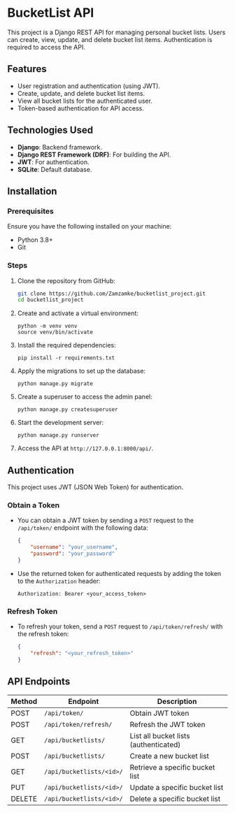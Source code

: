 # BucketList API

This project is a Django REST API for managing personal bucket lists. Users can create, view, update, and delete bucket list items. Authentication is required to access the API.

## Features

- User registration and authentication (using JWT).
- Create, update, and delete bucket list items.
- View all bucket lists for the authenticated user.
- Token-based authentication for API access.
  
## Technologies Used

- **Django**: Backend framework.
- **Django REST Framework (DRF)**: For building the API.
- **JWT**: For authentication.
- **SQLite**: Default database.
  
## Installation

### Prerequisites

Ensure you have the following installed on your machine:

- Python 3.8+
- Git

### Steps

1. Clone the repository from GitHub:
    ```bash
    git clone https://github.com/Zamzamke/bucketlist_project.git
    cd bucketlist_project
    ```

2. Create and activate a virtual environment:
    ```
    python -m venv venv
    source venv/bin/activate  
    ```

3. Install the required dependencies:
    ```
    pip install -r requirements.txt
    ```

4. Apply the migrations to set up the database:
    ```
    python manage.py migrate
    ```

5. Create a superuser to access the admin panel:
    ```
    python manage.py createsuperuser
    ```

6. Start the development server:
    ```
    python manage.py runserver
    ```

7. Access the API at `http://127.0.0.1:8000/api/`.

## Authentication

This project uses JWT (JSON Web Token) for authentication.

### Obtain a Token
- You can obtain a JWT token by sending a `POST` request to the `/api/token/` endpoint with the following data:
    ```json
    {
        "username": "your_username",
        "password": "your_password"
    }
    ```

- Use the returned token for authenticated requests by adding the token to the `Authorization` header:
    ```
    Authorization: Bearer <your_access_token>
    ```

### Refresh Token
- To refresh your token, send a `POST` request to `/api/token/refresh/` with the refresh token:
    ```json
    {
        "refresh": "<your_refresh_token>"
    }
    ```

## API Endpoints

| Method | Endpoint               | Description                           |
|--------|------------------------|---------------------------------------|
| POST   | `/api/token/`           | Obtain JWT token                      |
| POST   | `/api/token/refresh/`   | Refresh the JWT token                 |
| GET    | `/api/bucketlists/`     | List all bucket lists (authenticated) |
| POST   | `/api/bucketlists/`     | Create a new bucket list              |
| GET    | `/api/bucketlists/<id>/`| Retrieve a specific bucket list       |
| PUT    | `/api/bucketlists/<id>/`| Update a specific bucket list         |
| DELETE | `/api/bucketlists/<id>/`| Delete a specific bucket list         |


